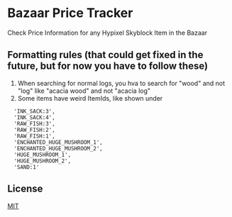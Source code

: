 # Bazaar Price Tracker
Check Price Information for any Hypixel Skyblock Item in the Bazaar

## Formatting rules (that could get fixed in the future, but for now you have to follow these)
1. When searching for normal logs, you hva to search for "wood" and not "log" like "acacia wood" and not "acacia log"
2. Some items have weird ItemIds, like shown under
```
  'INK_SACK:3',
  'INK_SACK:4',
  'RAW_FISH:3',
  'RAW_FISH:2',
  'RAW_FISH:1',
  'ENCHANTED_HUGE_MUSHROOM_1',
  'ENCHANTED_HUGE_MUSHROOM_2',
  'HUGE_MUSHROOM_1',
  'HUGE_MUSHROOM_2',
  'SAND:1'
```




## License
[MIT](https://choosealicense.com/licenses/mit/)
